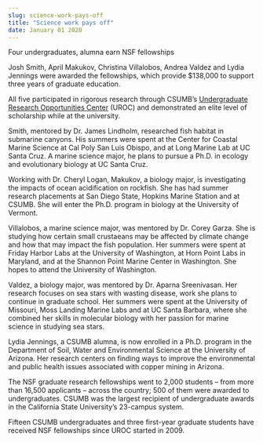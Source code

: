 ```yaml
---
slug: science-work-pays-off
title: "Science work pays off"
date: January 01 2020
---
```


<p>Four undergraduates, alumna earn NSF fellowships</p><p>Josh Smith, April Makukov, Christina Villalobos, Andrea Valdez and Lydia Jennings were awarded the fellowships, which provide $138,000 to support three years of graduate education.
</p><p>All five participated in rigorous research through CSUMB’s <a href="https://csumb.edu/uroc">Undergraduate Research Opportunities Center</a> &#40;UROC&#41; and demonstrated an elite level of scholarship while at the university.
</p><p>Smith, mentored by Dr. James Lindholm, researched fish habitat in submarine canyons. His summers were spent at the Center for Coastal Marine Science at Cal Poly San Luis Obispo, and at Long Marine Lab at UC Santa Cruz. A marine science major, he plans to pursue a Ph.D. in ecology and evolutionary biology at UC Santa Cruz.
</p><p>Working with Dr. Cheryl Logan, Makukov, a biology major, is investigating the impacts of ocean acidification on rockfish. She has had summer research placements at San Diego State, Hopkins Marine Station and at CSUMB. She will enter the Ph.D. program in biology at the University of Vermont.
</p><p>Villalobos, a marine science major, was mentored by Dr. Corey Garza. She is studying how certain small crustaeans may be affected by climate change and how that may impact the fish population. Her summers were spent at Friday Harbor Labs at the University of Washington, at Horn Point Labs in Maryland, and at the Shannon Point Marine Center in Washington. She hopes to attend the University of Washington.
</p><p>Valdez, a biology major, was mentored by Dr. Aparna Sreenivasan. Her research focuses on sea stars with wasting disease, work she plans to continue in graduate school. Her summers were spent at the University of Missouri, Moss Landing Marine Labs and at UC Santa Barbara, where she combined her skills in molecular biology with her passion for marine science in studying sea stars.
</p><p>Lydia Jennings, a CSUMB alumna, is now enrolled in a Ph.D. program in the Department of Soil, Water and Environmental Science at the University of Arizona. Her research centers on finding ways to improve the environmental and public health issues associated with copper mining in Arizona.
</p><p>The NSF graduate research fellowships went to 2,000 students – from more than 16,500 applicants – across the country; 500 of them were awarded to undergraduates. CSUMB was the largest recipient of undergraduate awards in the California State University’s 23&#45;campus system.
</p><p>Fifteen CSUMB undergraduates and three first&#45;year graduate students have received NSF fellowships since UROC started in 2009.
</p>

